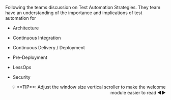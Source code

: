 Following the teams discussion on Test Automation Strategies. They team have an understanding of the importance and implications of test automation for

- Architecture

- Continuous Integration

- Continuous Delivery / Deployment

- Pre-Deployment

- LessOps

- Security



<div style="text-align: right">💡 **TIP**: Adjust the window size vertical scroller to make the welcome module easier to read ◀▶</div>
